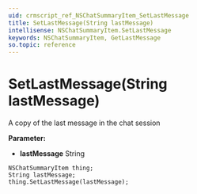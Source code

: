 ```yaml
---
uid: crmscript_ref_NSChatSummaryItem_SetLastMessage
title: SetLastMessage(String lastMessage)
intellisense: NSChatSummaryItem.SetLastMessage
keywords: NSChatSummaryItem, GetLastMessage
so.topic: reference
---
```


# SetLastMessage(String lastMessage)

A copy of the last message in the chat session

**Parameter:** 
 - **lastMessage** String

```crmscript
NSChatSummaryItem thing;
String lastMessage;
thing.SetLastMessage(lastMessage);
```


